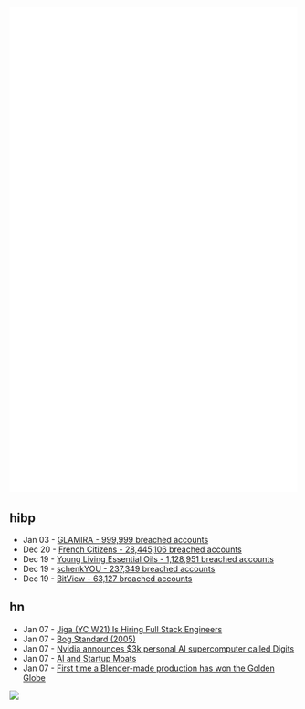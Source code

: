 ![Metrics](https://raw.githubusercontent.com/phixion/phixion/master/metrics.svg)

## hibp

<!--
for https://github.com/phixion/phixion/blob/main/.github/workflows/feeds.yml
-->
<!--START_SECTION:haveibeenpwnd-->
- Jan 03 - [GLAMIRA - 999,999 breached accounts](https://haveibeenpwned.com/PwnedWebsites#GLAMIRA)
- Dec 20 - [French Citizens - 28,445,106 breached accounts](https://haveibeenpwned.com/PwnedWebsites#FrenchCitizens)
- Dec 19 - [Young Living Essential Oils - 1,128,951 breached accounts](https://haveibeenpwned.com/PwnedWebsites#YoungLivingEssentialOils)
- Dec 19 - [schenkYOU - 237,349 breached accounts](https://haveibeenpwned.com/PwnedWebsites#schenkYOU)
- Dec 19 - [BitView - 63,127 breached accounts](https://haveibeenpwned.com/PwnedWebsites#BitView)
<!--END_SECTION:haveibeenpwnd-->

## hn

<!--
for https://github.com/phixion/phixion/blob/main/.github/workflows/feeds.yml
-->
<!--START_SECTION:hn-->
- Jan 07 - [Jiga (YC W21) Is Hiring Full Stack Engineers](https://www.ycombinator.com/companies/jiga/jobs/KMtdgpo-remote-full-stack-engineer-react-node-mongo)
- Jan 07 - [Bog Standard (2005)](https://www.bbc.co.uk/worldservice/learningenglish/radio/specials/1728_uptodate/page25.shtml)
- Jan 07 - [Nvidia announces $3k personal AI supercomputer called Digits](https://www.theverge.com/2025/1/6/24337530/nvidia-ces-digits-super-computer-ai)
- Jan 07 - [AI and Startup Moats](https://unzip.dev/0x01f-ai-and-startup-moats/)
- Jan 07 - [First time a Blender-made production has won the Golden Globe](https://variety.com/2025/film/columns/flow-golden-globe-win-independent-animation-1236266805/)
<!--END_SECTION:hn-->

<!--
for https://yhype.me
-->
![](https://hit.yhype.me/github/profile?user_id=13013670)
